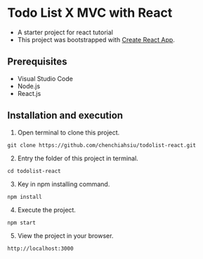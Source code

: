 # Todo List X MVC with React

- A starter project for react tutorial
- This project was bootstrapped with [Create React App](https://github.com/facebook/create-react-app).

## Prerequisites

- Visual Studio Code
- Node.js
- React.js

## Installation and execution

1. Open terminal to clone this project.

```
git clone https://github.com/chenchiahsiu/todolist-react.git
```

2. Entry the folder of this project in terminal.

```
cd todolist-react
```

3. Key in npm installing command.

```
npm install
```

4. Execute the project.

```
npm start
```

5. View the project in your browser.

```
http://localhost:3000
```
